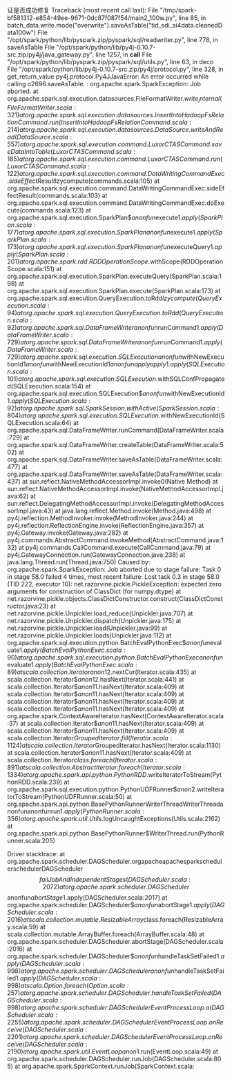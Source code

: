 证是否成功修复
Traceback (most recent call last):
  File "/tmp/spark-bf581312-e854-49ee-9671-0dc87f087f54/main2_100w.py", line 85, in <module>
    batch_data.write.mode("overwrite").saveAsTable("tid_sdi_ai4data.cleanedData100w")
  File "/opt/spark/python/lib/pyspark.zip/pyspark/sql/readwriter.py", line 778, in saveAsTable
  File "/opt/spark/python/lib/py4j-0.10.7-src.zip/py4j/java_gateway.py", line 1257, in __call__
  File "/opt/spark/python/lib/pyspark.zip/pyspark/sql/utils.py", line 63, in deco
  File "/opt/spark/python/lib/py4j-0.10.7-src.zip/py4j/protocol.py", line 328, in get_return_value
py4j.protocol.Py4JJavaError: An error occurred while calling o2696.saveAsTable.
: org.apache.spark.SparkException: Job aborted.
	at org.apache.spark.sql.execution.datasources.FileFormatWriter$.write_internal(FileFormatWriter.scala:321)
	at org.apache.spark.sql.execution.datasources.InsertIntoHadoopFsRelationCommand.run(InsertIntoHadoopFsRelationCommand.scala:214)
	at org.apache.spark.sql.execution.datasources.DataSource.writeAndRead(DataSource.scala:557)
	at org.apache.spark.sql.execution.command.LuxorCTASCommand.saveDataIntoTable(LuxorCTASCommand.scala:185)
	at org.apache.spark.sql.execution.command.LuxorCTASCommand.run(LuxorCTASCommand.scala:122)
	at org.apache.spark.sql.execution.command.DataWritingCommandExec.sideEffectResult$lzycompute(commands.scala:105)
	at org.apache.spark.sql.execution.command.DataWritingCommandExec.sideEffectResult(commands.scala:103)
	at org.apache.spark.sql.execution.command.DataWritingCommandExec.doExecute(commands.scala:123)
	at org.apache.spark.sql.execution.SparkPlan$$anonfun$execute$1.apply(SparkPlan.scala:177)
	at org.apache.spark.sql.execution.SparkPlan$$anonfun$execute$1.apply(SparkPlan.scala:173)
	at org.apache.spark.sql.execution.SparkPlan$$anonfun$executeQuery$1.apply(SparkPlan.scala:201)
	at org.apache.spark.rdd.RDDOperationScope$.withScope(RDDOperationScope.scala:151)
	at org.apache.spark.sql.execution.SparkPlan.executeQuery(SparkPlan.scala:198)
	at org.apache.spark.sql.execution.SparkPlan.execute(SparkPlan.scala:173)
	at org.apache.spark.sql.execution.QueryExecution.toRdd$lzycompute(QueryExecution.scala:94)
	at org.apache.spark.sql.execution.QueryExecution.toRdd(QueryExecution.scala:92)
	at org.apache.spark.sql.DataFrameWriter$$anonfun$runCommand$1.apply(DataFrameWriter.scala:729)
	at org.apache.spark.sql.DataFrameWriter$$anonfun$runCommand$1.apply(DataFrameWriter.scala:729)
	at org.apache.spark.sql.execution.SQLExecutionanonfun$withNewExecutionId$1anonfun$withNewExecutionId$1anonfunapplyapply1.apply(SQLExecution.scala:101)
	at org.apache.spark.sql.execution.SQLExecution$.withSQLConfPropagated(SQLExecution.scala:154)
	at org.apache.spark.sql.execution.SQLExecution$$anonfun$withNewExecutionId$1.apply(SQLExecution.scala:92)
	at org.apache.spark.sql.SparkSession.withActive(SparkSession.scala:804)
	at org.apache.spark.sql.execution.SQLExecution$.withNewExecutionId(SQLExecution.scala:64)
	at org.apache.spark.sql.DataFrameWriter.runCommand(DataFrameWriter.scala:729)
	at org.apache.spark.sql.DataFrameWriter.createTable(DataFrameWriter.scala:502)
	at org.apache.spark.sql.DataFrameWriter.saveAsTable(DataFrameWriter.scala:477)
	at org.apache.spark.sql.DataFrameWriter.saveAsTable(DataFrameWriter.scala:437)
	at sun.reflect.NativeMethodAccessorImpl.invoke0(Native Method)
	at sun.reflect.NativeMethodAccessorImpl.invoke(NativeMethodAccessorImpl.java:62)
	at sun.reflect.DelegatingMethodAccessorImpl.invoke(DelegatingMethodAccessorImpl.java:43)
	at java.lang.reflect.Method.invoke(Method.java:498)
	at py4j.reflection.MethodInvoker.invoke(MethodInvoker.java:244)
	at py4j.reflection.ReflectionEngine.invoke(ReflectionEngine.java:357)
	at py4j.Gateway.invoke(Gateway.java:282)
	at py4j.commands.AbstractCommand.invokeMethod(AbstractCommand.java:132)
	at py4j.commands.CallCommand.execute(CallCommand.java:79)
	at py4j.GatewayConnection.run(GatewayConnection.java:238)
	at java.lang.Thread.run(Thread.java:750)
Caused by: org.apache.spark.SparkException: Job aborted due to stage failure: Task 0 in stage 58.0 failed 4 times, most recent failure: Lost task 0.3 in stage 58.0 (TID 222, executor 10): net.razorvine.pickle.PickleException: expected zero arguments for construction of ClassDict (for numpy.dtype)
	at net.razorvine.pickle.objects.ClassDictConstructor.construct(ClassDictConstructor.java:23)
	at net.razorvine.pickle.Unpickler.load_reduce(Unpickler.java:707)
	at net.razorvine.pickle.Unpickler.dispatch(Unpickler.java:175)
	at net.razorvine.pickle.Unpickler.load(Unpickler.java:99)
	at net.razorvine.pickle.Unpickler.loads(Unpickler.java:112)
	at org.apache.spark.sql.execution.python.BatchEvalPythonExec$$anonfun$evaluate$1.apply(BatchEvalPythonExec.scala:90)
	at org.apache.spark.sql.execution.python.BatchEvalPythonExec$$anonfun$evaluate$1.apply(BatchEvalPythonExec.scala:89)
	at scala.collection.Iterator$$anon$12.nextCur(Iterator.scala:435)
	at scala.collection.Iterator$$anon$12.hasNext(Iterator.scala:441)
	at scala.collection.Iterator$$anon$11.hasNext(Iterator.scala:409)
	at scala.collection.Iterator$$anon$11.hasNext(Iterator.scala:409)
	at scala.collection.Iterator$$anon$11.hasNext(Iterator.scala:409)
	at scala.collection.Iterator$$anon$11.hasNext(Iterator.scala:409)
	at org.apache.spark.ContextAwareIterator.hasNext(ContextAwareIterator.scala:37)
	at scala.collection.Iterator$$anon$11.hasNext(Iterator.scala:409)
	at scala.collection.Iterator$$anon$11.hasNext(Iterator.scala:409)
	at scala.collection.Iterator$GroupedIterator.fill(Iterator.scala:1124)
	at scala.collection.Iterator$GroupedIterator.hasNext(Iterator.scala:1130)
	at scala.collection.Iterator$$anon$11.hasNext(Iterator.scala:409)
	at scala.collection.Iterator$class.foreach(Iterator.scala:891)
	at scala.collection.AbstractIterator.foreach(Iterator.scala:1334)
	at org.apache.spark.api.python.PythonRDD$.writeIteratorToStream(PythonRDD.scala:239)
	at org.apache.spark.sql.execution.python.PythonUDFRunner$$anon$2.writeIteratorToStream(PythonUDFRunner.scala:50)
	at org.apache.spark.api.python.BasePythonRunnerWriterThreadWriterThreadanonfunanonfunrun$1.apply(PythonRunner.scala:356)
	at org.apache.spark.util.Utils$.logUncaughtExceptions(Utils.scala:2162)
	at org.apache.spark.api.python.BasePythonRunner$WriterThread.run(PythonRunner.scala:205)

Driver stacktrace:
	at org.apache.spark.scheduler.DAGScheduler.orgapacheapachesparkschedulerschedulerDAGScheduler$$failJobAndIndependentStages(DAGScheduler.scala:2072)
	at org.apache.spark.scheduler.DAGScheduler$$anonfun$abortStage$1.apply(DAGScheduler.scala:2017)
	at org.apache.spark.scheduler.DAGScheduler$$anonfun$abortStage$1.apply(DAGScheduler.scala:2016)
	at scala.collection.mutable.ResizableArray$class.foreach(ResizableArray.scala:59)
	at scala.collection.mutable.ArrayBuffer.foreach(ArrayBuffer.scala:48)
	at org.apache.spark.scheduler.DAGScheduler.abortStage(DAGScheduler.scala:2016)
	at org.apache.spark.scheduler.DAGScheduler$$anonfun$handleTaskSetFailed$1.apply(DAGScheduler.scala:998)
	at org.apache.spark.scheduler.DAGScheduler$$anonfun$handleTaskSetFailed$1.apply(DAGScheduler.scala:998)
	at scala.Option.foreach(Option.scala:257)
	at org.apache.spark.scheduler.DAGScheduler.handleTaskSetFailed(DAGScheduler.scala:998)
	at org.apache.spark.scheduler.DAGSchedulerEventProcessLoop.a(DAGScheduler.scala:2255)
	at org.apache.spark.scheduler.DAGSchedulerEventProcessLoop.onReceive(DAGScheduler.scala:2201)
	at org.apache.spark.scheduler.DAGSchedulerEventProcessLoop.onReceive(DAGScheduler.scala:2190)
	at org.apache.spark.util.EventLoop$$anon$1.run(EventLoop.scala:49)
	at org.apache.spark.scheduler.DAGScheduler.runJob(DAGScheduler.scala:805)
	at org.apache.spark.SparkContext.runJob(SparkContext.scala:
